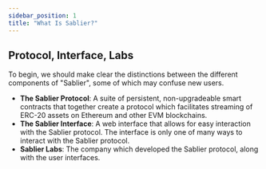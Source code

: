 ```yaml
---
sidebar_position: 1
title: "What Is Sablier?"
---
```


## Protocol, Interface, Labs

To begin, we should make clear the distinctions between the different components of "Sablier", some of which may confuse
new users.

- **The Sablier Protocol**: A suite of persistent, non-upgradeable smart contracts that together create a protocol which
  facilitates streaming of ERC-20 assets on Ethereum and other EVM blockchains.
- **The Sablier Interface**: A web interface that allows for easy interaction with the Sablier protocol. The interface
  is only one of many ways to interact with the Sablier protocol.
- **Sablier Labs**: The company which developed the Sablier protocol, along with the user interfaces.
